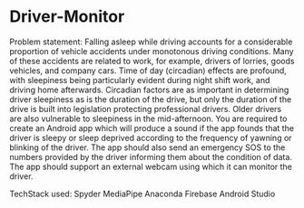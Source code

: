 # Driver-Monitor
Problem statement:
Falling asleep while driving accounts for a considerable proportion of vehicle accidents under monotonous driving conditions. Many of these accidents are related to work, for example, drivers of lorries, goods vehicles, and company cars. Time of day (circadian) effects are profound, with sleepiness being particularly evident during night shift work, and driving home afterwards. Circadian factors are as important in determining driver sleepiness as is the duration of the drive, but only the duration of the drive is built into legislation protecting professional drivers. Older drivers are also vulnerable to sleepiness in the mid-afternoon. You are required to create an Android app which will produce a sound if the app founds that the driver is sleepy or sleep deprived according to the frequency of yawning or blinking of the driver. The app should also send an emergency SOS to the numbers provided by the driver informing them about the condition of data. The app should support an external webcam using which it can monitor the driver.

TechStack used: Spyder
                MediaPipe
                Anaconda
                Firebase
                Android Studio
